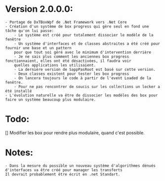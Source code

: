 # Version 2.0.0.0:
	- Portage de DxTBoxWpf de .Net Framework vers .Net Core
	- Création d'un système de box progress qui gère seul en fond une tâche qu'on lui passe:
		- Le système est créé pour totalement dissocier le modèle de la fenêtre
		- Un système d'interfaces et de classes abstraites a été créé pour fournir une base et un pattern
		pour que tout soi géré avec le minimum d'intervention derrière
		- Je ne sais plus comment les anciennes box progress fonctionnaient, elles ont été désactivées, il faudra voir
		quelles applications les utilisaient.
		- La dernière version de SappPasRoot est basé sur cette version.
		- Deux classes existent pour tester les box progress
		- On lancera toujours le code à partir de l'event Loaded de la fenêtre.
		- Pour ne pas rencontrer de soucis sur les collections un locker a été installé
	- L'évolution naturelle va être de dissocier les modèles des box pour faire un système beaucoup plus modulaire.

# Todo:
[] Modifier les box pour rendre plus modulaire, quand c'est possible.
	
# Notes: 
	- Dans la mesure du possible un nouveau système d'algorithmes dénués d'interfaces va être créé pour manager les transferts
	Il devrait probablement être écrit en .net Standart.

